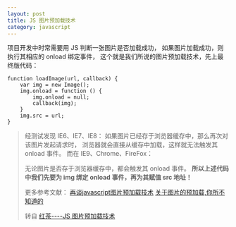 ```yaml
---
layout: post
title: JS 图片预加载技术
category: javascript
---
```


项目开发中时常需要用 JS 判断一张图片是否加载成功，
如果图片加载成功，则执行其相应的 onload 绑定事件，
这个就是我们所说的图片预加载技术，先上最终版代码：

    function loadImage(url, callback) {   
        var img = new Image();   
        img.onload = function () {   
            img.onload = null;   
            callback(img);   
        }   
        img.src = url;   
    }

>经测试发现 IE6、IE7、IE8：
>如果图片已经存于浏览器缓存中，那么再次对该图片发起请求时，
>浏览器就会直接从缓存中加载，这样就无法触发其 onload 事件。
>而在 IE9、Chrome、FireFox：
>
>无论图片是否存于浏览器缓存中，都会触发其 onload 事件。
>**所以上述代码中我们先要为 img 绑定 onload 事件，再为其赋值 src 地址！**
>
>更多参考文献：
>[再谈javascript图片预加载技术](http://www.planeart.cn/?p=1121)
>[关于图片的预加载,你所不知道的](http://www.cnblogs.com/rt0d/archive/2011/04/17/2018646.html)
>
>转自 [红茶----JS 图片预加载技术](http://www.cssbox.net/js-img-onload.html)
  

  